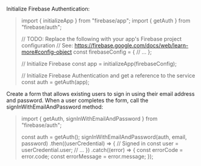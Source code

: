 Initialize Firebase Authentication:


> import { initializeApp } from "firebase/app";
> import { getAuth } from "firebase/auth";
> 
> // TODO: Replace the following with your app's Firebase project configuration
> // See: https://firebase.google.com/docs/web/learn-more#config-object
> const firebaseConfig = {
>   // ...
> };
> 
> // Initialize Firebase
> const app = initializeApp(firebaseConfig);
> 
> 
> // Initialize Firebase Authentication and get a reference to the service
> const auth = getAuth(app);


Create a form that allows existing users to sign in using their email address and password. When a user completes the form, call the signInWithEmailAndPassword method:

> import { getAuth, signInWithEmailAndPassword } from "firebase/auth";
> 
> const auth = getAuth();
> signInWithEmailAndPassword(auth, email, password)
>   .then((userCredential) => {
>     // Signed in 
>     const user = userCredential.user;
>     // ...
>   })
>   .catch((error) => {
>     const errorCode = error.code;
>     const errorMessage = error.message;
>   });